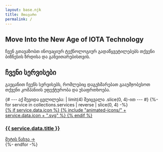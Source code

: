 ```yaml
---
layout: base.njk
title: მთავარი
permalink: /
---
```


<section class="hero-section">
  <div class="container" data-aos="fade-up">
    <h1>Move Into the New Age of IOTA Technology</h1>
    <p class="section-title-p">ჩვენ გთავაზობთ ინოვაციურ ტექნოლოგიურ გადაწყვეტილებებს თქვენი ბიზნესის ზრდისა და განვითარებისთვის.</p>
  </div>
</section>

<section id="home-services" class="services-page-section">
    <div class="container">
        <div class="section-title" data-aos="fade-up">
            <h2>ჩვენი სერვისები</h2>
            <p>გაეცანით ჩვენს სერვისებს, რომლებიც დაგეხმარებათ გააუმჯობესოთ თქვენი კომპანიის ეფექტურობა და უსაფრთხოება.</p>
        </div>
        <div class="services-grid" data-aos="fade-up" data-aos-delay="200">
            {# --- აქ შევიდა ცვლილება: | limit(4) შეიცვალა .slice(0, 4)-ით --- #}
            {%- for service in collections.services | reverse | slice(0, 4) -%}
                <a href="{{ service.url }}" class="service-card glass-panel">
                    <div class="card-header">
                        <div class="card-icon">
                        {% if service.data.icon %}
                            {% include "animated-icons/" + service.data.icon + ".svg" %}
                        {% endif %}
                        </div>
                        <h3 class="card-title">{{ service.data.title }}</h3>
                    </div>
                    <div class="card-link">
                        მეტის ნახვა →
                    </div>
                </a>
            {%- endfor -%}
        </div>
    </div>
</section>